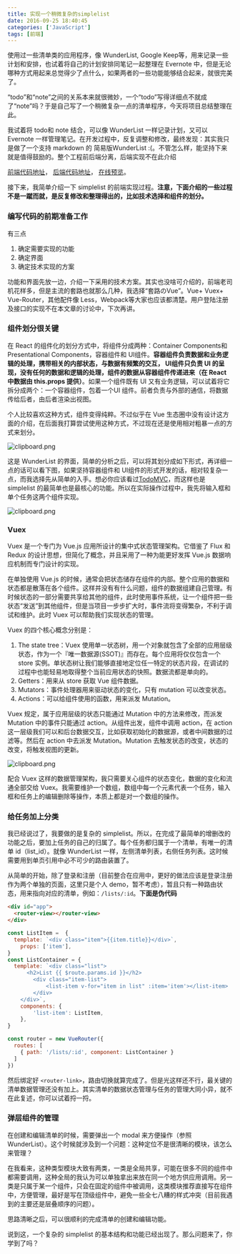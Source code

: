 ```yaml
---
title: 实现一个稍微复杂的simplelist
date: 2016-09-25 18:40:45
categories: ['JavaScript']
tags: [前端]
---
```


使用过一些清单类的应用程序，像 WunderList, Google Keep等，用来记录一些计划和安排，也试着将自己的计划安排同笔记一起整理在 Evernote 中，但是无论哪种方式用起来总觉得少了点什么，如果两者的一些功能能够结合起来，就很完美了。
<!--more-->

“todo”和“note”之间的关系本来就很微妙，一个“todo”写得详细点不就成了“note”吗？于是自己写了一个稍微复杂一点的清单程序，今天将项目总结整理在此。

我试着将 todo和 note 结合，可以像 WunderList 一样记录计划，又可以 Evernote 一样管理笔记。在开发过程中，反复调整和修改，最终发现：其实我只是做了一个支持 markdown 的 简易版WunderList :(。不管怎么样，能坚持下来就是值得鼓励的。整个工程前后端分离，后端实现不在此介绍

[前端代码地址](https://github.com/zhanglun/bluerobin)，
[后端代码地址](https://github.com/zhanglun/dockersite)，
[在线预览](http://zhanglun.github.io/bluerobin/)。

接下来，我简单介绍一下 simplelist 的前端实现过程。**注意，下面介绍的一些过程不是一蹴而就，是反复修改和整理得出的，比如技术选择和组件的划分。**

### 编写代码的前期准备工作

有三点

1. 确定需要实现的功能
2. 确定界面
3. 确定技术实现的方案

功能和界面先放一边，介绍一下采用的技术方案。其实也没啥可介绍的，前端老司机花样多，但是主流的套路也就那么几种，我选择“套路のVue”。Vue+ Vuex+ Vue-Router，其他配件像 Less，Webpack等大家也应该都清楚。用户登陆注册及接口的实现不在本文章的讨论中，下次再讲。

### 组件划分很关键

在 React 的组件化的划分方式中，将组件分成两种：Container Components和Presentational Components，容器组件和 UI组件。**容器组件负责数据和业务逻辑的处理，携带相关的内部状态，与数据有频繁的交互， UI组件只负责 UI 的呈现，没有任何的数据和逻辑的处理，组件的数据从容器组件传递进来（在 React中数据由 this.props 提供）**。如果一个组件既有 UI 又有业务逻辑，可以试着将它拆分成两个：一个容器组件，包着一个UI 组件。前者负责与外部的通信，将数据传给后者，由后者渲染出视图。

个人比较喜欢这种方式，组件变得纯粹。不过似乎在 Vue 生态圈中没有设计这方面的介绍，在后面我打算尝试使用这种方式，不过现在还是使用相对粗暴一点的方式来划分。


![clipboard.png](http://7xnrrd.com1.z0.glb.clouddn.com/69e6d8817e6736eca54a1c4de7605c6a.png)

这是 WunderList 的界面，简单的分析之后，可以将其划分成如下形式，再详细一点的话可以看下图，如果坚持容器组件和 UI组件的形式开发的话，相对较复杂一点，而我选择先从简单的入手。想必你应该看过[TodoMVC](http://todomvc.com/)，而这样也是simplelist 的最简单也是最核心的功能。所以在实际操作过程中，我先将输入框和单个任务这两个组件实现。

![clipboard.png](http://7xnrrd.com1.z0.glb.clouddn.com/523fa36927e62c3405235fec5e256b2b.png)

### Vuex

Vuex 是一个专门为 Vue.js 应用所设计的集中式状态管理架构。它借鉴了 Flux 和 Redux 的设计思想，但简化了概念，并且采用了一种为能更好发挥 Vue.js 数据响应机制而专门设计的实现。

在单独使用 Vue.js 的时候，通常会把状态储存在组件的内部。整个应用的数据和状态都是散落在各个组件。这样并没有有什么问题，组件的数据组建自己管理。有时候状态的一部分需要共享给其他的组件，此时使用事件系统，让一个组件把一些状态“发送”到其他组件，但是当项目一步步扩大时，事件流将变得繁杂，不利于调试和维护。此时 Vuex 可以帮助我们实现状态的管理。

Vuex 的四个核心概念分别是：

1. The state tree：Vuex 使用单一状态树，用一个对象就包含了全部的应用层级状态，作为一个『唯一数据源(SSOT)』而存在。每个应用将仅仅包含一个 store 实例。单状态树让我们能够直接地定位任一特定的状态片段，在调试的过程中也能轻易地取得整个当前应用状态的快照。数据流都是单向的。
2. Getters：用来从 store 获取 Vue 组件数据。
3. Mutators：事件处理器用来驱动状态的变化，只有 mutation 可以改变状态。
4. Actions：可以给组件使用的函数，用来派发 Mutation。

Vuex 规定，属于应用层级的状态只能通过 Mutation 中的方法来修改，而派发 Mutation 中的事件只能通过 action。从组件出发，组件中调用 action，在 action 这一层级我们可以和后台数据交互，比如获取初始化的数据源，或者中间数据的过滤等。然后在 action 中去派发 Mutation。Mutation 去触发状态的改变，状态的改变，将触发视图的更新。

![clipboard.png](http://7xnrrd.com1.z0.glb.clouddn.com/6c8f34ec28ec5c0492af7c23fafe7b58.png)

配合 Vuex 这样的数据管理架构，我只需要关心组件的状态变化，数据的变化和流通全部交给 Vuex。我需要维护一个数组，数组中每一个元素代表一个任务，输入框和任务上的编辑删除等操作，本质上都是对一个数组的操作。

### 给任务加上分类

我已经说过了，我要做的是复杂的 simplelist。所以，在完成了最简单的增删改的功能之后，要加上任务的自己的归属了。每个任务都归属于一个清单，有唯一的清单 id（list_id）。就像 WunderList 一样，左侧清单列表，右侧任务列表。这时候需要用到单页引用中必不可少的路由装置了。

从简单的开始，除了登录和注册（目前整合在应用中，更好的做法应该是登录注册作为两个单独的页面，这里只是个人 demo，暂不考虑），暂且只有一种路由状态，用来指向对应的清单，例如：`/lists/:id`。**下面是伪代码**

```html
<div id="app">
  <router-view></router-view>
</div>
```

```js
const ListItem =  {
  template: `<div class="item">{{item.title}}</div>`,
	props: ['item'],
}
const ListContainer = {
  template: `<div class="list">
      <h2>List {{ $route.params.id }}</h2>
		<div class="item-list">
			<list-item v-for="item in list" :item='item'></list-item> 
		</div>
    </div>`,
	components: {
		'list-item': ListItem,
	},
}

const router = new VueRouter({
  routes: [
    { path: '/lists/:id', component: ListContainer }
  ]
})
```

然后绑定好 `<router-link>`，路由切换就算完成了。但是光这样还不行，最关键的清单数据管理还没有加上。其实清单的数据状态管理与任务的管理大同小异，就不在此复述，你可以试着捋一捋。

### 弹层组件的管理

在创建和编辑清单的时候，需要弹出一个 modal 来方便操作（参照 WunderList）。这个时候就涉及到一个问题：这种定位不是很清晰的模块，该怎么来管理？

在我看来，这种类型模块大致有两类，一类是全局共享，可能在很多不同的组件中都需要调用，这种全局的我认为可以单独拿出来放在同一个地方供应用调用。另一类是只属于某一个组件，只会在固定的组件中被调用，这类模块推荐直接写在组件中，方便管理，最好是写在顶级组件中，避免一些全七八糟的样式冲突（目前我遇到的主要还是层叠顺序的问题）。

思路清晰之后，可以很顺利的完成清单的创建和编辑功能。


说到这，一个复杂的 simplelist 的基本结构和功能已经出现了。那么问题来了，你学到了吗？




